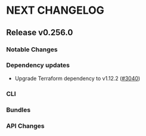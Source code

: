 # NEXT CHANGELOG

## Release v0.256.0

### Notable Changes

### Dependency updates
* Upgrade Terraform dependency to v1.12.2 ([#3040](https://github.com/databricks/cli/pull/3040))

### CLI

### Bundles

### API Changes
